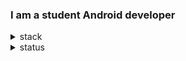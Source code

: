 ### I am a student Android developer

<details>
<summary>stack</summary>
<div markdown="1">

 #### App
  - Kotlin
  - Java
  - Android studio
</div>
</details>

<details>
<summary>status</summary>
<div markdown="1">

![sh596's github stats](https://github-readme-stats.vercel.app/api?username=sh596&show_icons=true)
[![sh596's github stats](https://github-readme-stats.vercel.app/api/top-langs/?username=sh596&show_icons=true&hide_border=true&title_color=004386&icon_color=004386&layout=compact)](https://github.com/sh596)
</div>
</details>
